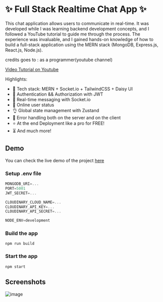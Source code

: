 # ✨ Full Stack Realtime Chat App ✨


This chat application allows users to communicate in real-time. It was developed while I was learning backend development concepts, and I followed a YouTube tutorial to guide me through the process. The experience was invaluable, and I gained hands-on knowledge of how to build a full-stack application using the MERN stack (MongoDB, Express.js, React.js, Node.js).

credits goes to : as a programmer(youtube channel)

[Video Tutorial on Youtube](https://youtu.be/ntKkVrQqBYY)

Highlights:

- 🌟 Tech stack: MERN + Socket.io + TailwindCSS + Daisy UI
- 🎃 Authentication && Authorization with JWT
- 👾 Real-time messaging with Socket.io
- 🚀 Online user status
- 👌 Global state management with Zustand
- 🐞 Error handling both on the server and on the client
- ⭐ At the end Deployment like a pro for FREE!
- ⏳ And much more!


## Demo

You can check the live demo of the project [here](https://chat-app-mern-1-85en.onrender.com)


### Setup .env file

```js
MONGODB_URI=...
PORT=5001
JWT_SECRET=...

CLOUDINARY_CLOUD_NAME=...
CLOUDINARY_API_KEY=...
CLOUDINARY_API_SECRET=...

NODE_ENV=development
```

### Build the app

```shell
npm run build
```


### Start the app

```shell
npm start
```


## Screenshots

![image](https://github.com/user-attachments/assets/9b1ffed8-6b6e-4413-8675-91e62977995f)
